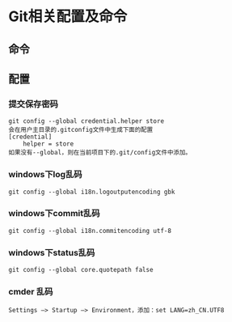 # Git相关配置及命令

## 命令

## 配置

### 提交保存密码
    git config --global credential.helper store 
    会在用户主目录的.gitconfig文件中生成下面的配置
    [credential]
        helper = store
    如果没有--global，则在当前项目下的.git/config文件中添加。

### windows下log乱码
    git config --global i18n.logoutputencoding gbk

### windows下commit乱码
    git config --global i18n.commitencoding utf-8

### windows下status乱码
    git config --global core.quotepath false

### cmder 乱码
	Settings –> Startup –> Environment，添加：set LANG=zh_CN.UTF8
